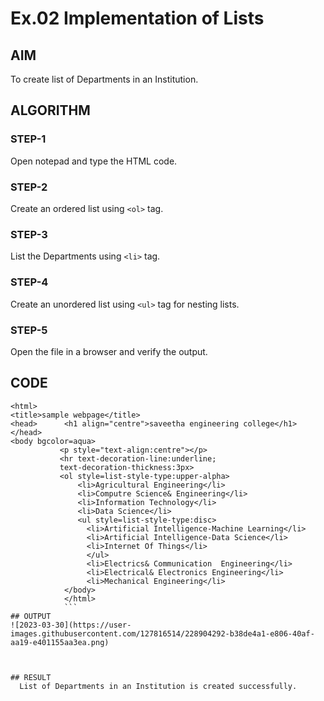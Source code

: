 # Ex.02 Implementation of Lists
## AIM
  To create list of Departments in an Institution.

## ALGORITHM
### STEP-1
  Open notepad and type the HTML code.

### STEP-2
  Create an ordered list using ```<ol>``` tag.

### STEP-3
  List the Departments using ```<li>``` tag.

### STEP-4
  Create an unordered list using ```<ul>``` tag for nesting lists.

### STEP-5
  Open the file in a browser and verify the output.
  
## CODE
```
<html>
<title>sample webpage</title>
<head>      <h1 align="centre">saveetha engineering college</h1>
</head>
<body bgcolor=aqua>
           <p style="text-align:centre"></p>
           <hr text-decoration-line:underline;
           text-decoration-thickness:3px>
           <ol style=list-style-type:upper-alpha>
               <li>Agricultural Engineering</li>
               <li>Computre Science& Engineering</li>
               <li>Information Technology</li>
               <li>Data Science</li>
               <ul style=list-style-type:disc>
                 <li>Artificial Intelligence-Machine Learning</li>
                 <li>Artificial Intelligence-Data Science</li>
                 <li>Internet Of Things</li>
                 </ul>
                 <li>Electrics& Communication  Engineering</li>
                 <li>Electrical& Electronics Engineering</li>
                 <li>Mechanical Engineering</li>
            </body>
            </html>
            ```
## OUTPUT
![2023-03-30](https://user-images.githubusercontent.com/127816514/228904292-b38de4a1-e806-40af-aa19-e401155aa3ea.png)



## RESULT
  List of Departments in an Institution is created successfully.
